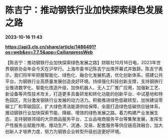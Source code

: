 # 陈吉宁：推动钢铁行业加快探索绿色发展之路

**2023-10-16 11:43**

**https://api3.cls.cn/share/article/1486491?os=web&sv=7.7.5&app=CailianpressWeb**

【陈吉宁：推动钢铁行业加快探索绿色发展之路】财联社10月16日电，2023年世界钢铁协会年会今天在沪举行。上海市委书记陈吉宁出席开幕式并致辞。陈吉宁表示，我们将牢牢把握智能化、绿色化、融合化发展机遇，优化创新体系，搭建公共平台，为钢铁行业高质量发展创造良好环境。持续强化科技创新支撑，支持钢铁行业推进数字化、智能化改造升级，加快机器人、无人工厂推广应用，加强新工艺、新设备等共性技术攻关，打造更多具备研发和转化功能的创新平台、中试基地和特色园区，充分激发钢铁行业发展的动力活力。积极推进绿色低碳转型，加快建设零碳工厂和零碳园区，扩大绿色清洁能源供给保障，全面打造绿色低碳供应链体系，推动钢铁行业加快探索节能、降碳、增效的绿色发展之路。着力构建产业发展生态，支持钢铁领域的大宗商品服务平台、工业品电商服务平台等集聚发展，发挥生产性服务业赋能作用，推动生产、流通、交易、配套服务等供应链高效融合，加大创新人才培养力度，努力为钢铁企业转型升级创造更好环境。